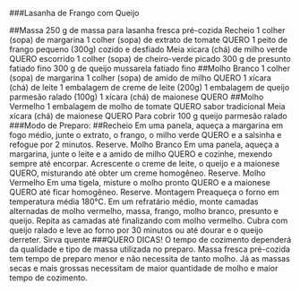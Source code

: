 
###Lasanha de Frango com Queijo

##Massa
250 g de massa para lasanha fresca pré-cozida
Recheio
1 colher (sopa) de margarina
1 colher (sopa) de extrato de tomate QUERO
1 peito de frango pequeno (300g) cozido e desfiado
Meia xícara (chá) de milho verde QUERO escorrido
1 colher (sopa) de cheiro-verde picado
300 g de presunto fatiado fino
300 g de queijo mussarela fatiado fino
##Molho Branco
1 colher (sopa) de margarina
1 colher (sopa) de amido de milho QUERO
1 xícara (chá) de leite
1 embalagem de creme de leite (200g)
1 embalagem de queijo parmesão ralado (100g)
1 xícara (chá) de maionese QUERO
##Molho Vermelho
1 embalagem de molho de tomate QUERO sabor tradicional
Meia xícara (chá) de maionese QUERO
Para cobrir
100 g queijo parmesão ralado
###Modo de Preparo:
##Recheio
Em uma panela, aqueça a margarina em fogo médio, junte o extrato, o frango, o milho verde QUERO e a salsinha e refogue por 2 minutos. Reserve.
Molho Branco
Em uma panela, aqueça a margarina, junte o leite e a amido de milho QUERO e cozinhe, mexendo sempre até encorpar. Acrescente o creme de leite, o queijo e a maionese QUERO, misturando até obter um creme homogêneo. Reserve.
Molho Vermelho
Em uma tigela, misture o molho pronto QUERO e a maionese QUERO até ficar homogêneo. Reserve.
Montagem
Preaqueça o forno em temperatura média 180°C.
Em um refratário médio, monte camadas alternadas de molho vermelho, massa, frango, molho branco, presunto e queijo. Repita as camadas até finalizando com molho vermelho.
Cubra com queijo ralado e leve ao forno por 30 minutos ou até dourar e o queijo derreter.
Sirva quente
###QUERO DICAS!
O tempo de cozimento dependerá da qualidade e tipo de massa utilizada no preparo. Massa fresca pré-cozida tem tempo de preparo menor e não necessita de tanto molho. Já as massas secas e mais grossas necessitam de maior quantidade de molho e maior tempo de cozimento.
